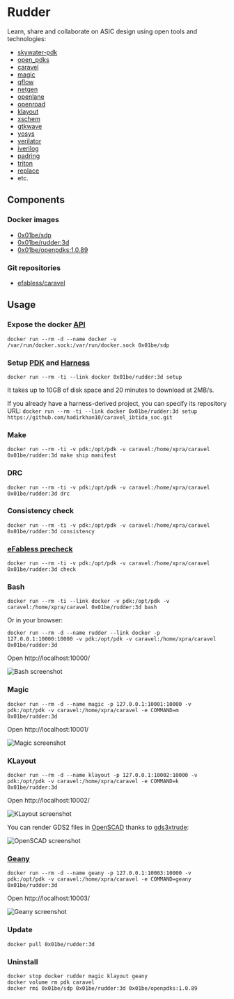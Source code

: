 # Rudder

Learn, share and collaborate on ASIC design using open tools and technologies:

 - [skywater-pdk](https://skywater-pdk.readthedocs.io/)
 - [open_pdks](http://www.opencircuitdesign.com/open_pdks/)
 - [caravel](https://github.com/efabless/caravel/)
 - [magic](http://opencircuitdesign.com/magic/)
 - [qflow](http://opencircuitdesign.com/qflow/)
 - [netgen](http://opencircuitdesign.com/netgen/)
 - [openlane](https://github.com/efabless/openlane/)
 - [openroad](https://theopenroadproject.org/)
 - [klayout](https://www.klayout.de/)
 - [xschem](http://repo.hu/projects/xschem/)
 - [gtkwave](http://gtkwave.sourceforge.net/)
 - [yosys](http://www.clifford.at/yosys/)
 - [verilator](https://www.veripool.org/wiki/verilator)
 - [iverilog](http://iverilog.icarus.com/)
 - [padring](https://github.com/YosysHQ/padring)
 - [triton](https://github.com/The-OpenROAD-Project/TritonRoute)
 - [replace](https://github.com/The-OpenROAD-Project/RePlAce)
 - etc.

## Components

### Docker images

 - [0x01be/sdp](https://hub.docker.com/r/0x01be/sdp/)
 - [0x01be/rudder:3d](https://hub.docker.com/r/0x01be/rudder/)
 - [0x01be/openpdks:1.0.89](https://hub.docker.com/r/0x01be/openpdks/) 

### Git repositories

 - [efabless/caravel](https://github.com/efabless/caravel)

## Usage

### Expose the docker [API](https://docs.docker.com/engine/api/v1.41/)

```
docker run --rm -d --name docker -v /var/run/docker.sock:/var/run/docker.sock 0x01be/sdp
```

### Setup [PDK](https://skywater-pdk.readthedocs.io/) and [Harness](https://github.com/efabless/caravel/)

```
docker run --rm -ti --link docker 0x01be/rudder:3d setup
```

It takes up to 10GB of disk space and 20 minutes to download at 2MB/s.

If you already have a harness-derived project, you can specify its repository URL: `docker run --rm -ti --link docker 0x01be/rudder:3d setup https://github.com/hadirkhan10/caravel_ibtida_soc.git`

### Make

```
docker run --rm -ti -v pdk:/opt/pdk -v caravel:/home/xpra/caravel 0x01be/rudder:3d make ship manifest
```

### DRC

```
docker run --rm -ti -v pdk:/opt/pdk -v caravel:/home/xpra/caravel 0x01be/rudder:3d drc
```

### Consistency check

```
docker run --rm -ti -v pdk:/opt/pdk -v caravel:/home/xpra/caravel 0x01be/rudder:3d consistency
```

### [eFabless precheck](https://github.com/efabless/open_mpw_precheck)

```
docker run --rm -ti -v pdk:/opt/pdk -v caravel:/home/xpra/caravel 0x01be/rudder:3d check
```

### Bash

```
docker run --rm -ti --link docker -v pdk:/opt/pdk -v caravel:/home/xpra/caravel 0x01be/rudder:3d bash
```

Or in your browser:

```
docker run --rm -d --name rudder --link docker -p 127.0.0.1:10000:10000 -v pdk:/opt/pdk -v caravel:/home/xpra/caravel 0x01be/rudder:3d
```

Open http://localhost:10000/

![Bash screenshot](screenshots/bash.png)

### Magic

```
docker run --rm -d --name magic -p 127.0.0.1:10001:10000 -v pdk:/opt/pdk -v caravel:/home/xpra/caravel -e COMMAND=m 0x01be/rudder:3d
```

Open http://localhost:10001/

![Magic screenshot](screenshots/magic.png)

### KLayout

```
docker run --rm -d --name klayout -p 127.0.0.1:10002:10000 -v pdk:/opt/pdk -v caravel:/home/xpra/caravel -e COMMAND=k 0x01be/rudder:3d
```

Open http://localhost:10002/

![KLayout screenshot](screenshots/klayout.png)

You can render GDS2 files in [OpenSCAD](https://www.openscad.org/) thanks to [gds3xtrude](https://github.com/fsitok/gds3xtrude):

![OpenSCAD screenshot](screenshots/openscad.png)

### [Geany](https://www.geany.org/)

```
docker run --rm -d --name geany -p 127.0.0.1:10003:10000 -v pdk:/opt/pdk -v caravel:/home/xpra/caravel -e COMMAND=geany 0x01be/rudder:3d
```

Open http://localhost:10003/

![Geany screenshot](screenshots/geany.png)


### Update

```
docker pull 0x01be/rudder:3d
```

### Uninstall

```
docker stop docker rudder magic klayout geany
docker volume rm pdk caravel
docker rmi 0x01be/sdp 0x01be/rudder:3d 0x01be/openpdks:1.0.89
```

